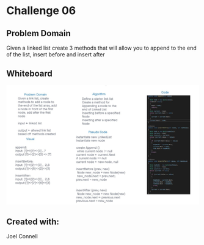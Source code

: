 # Challenge 06

## Problem Domain
Given a linked list create 3 methods that will allow you to append to the end of the list, insert before and insert after

## Whiteboard
![Array-Insert-Shift](../WhiteBoards/Challenge06.JPG)

## Created with:
Joel Connell
